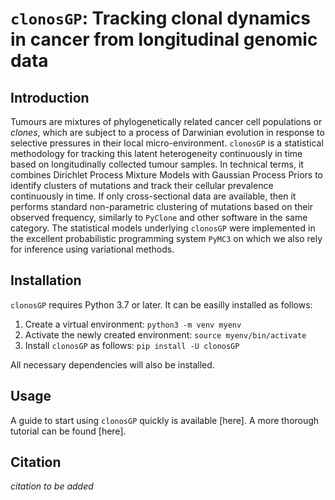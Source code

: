 # `clonosGP`: Tracking clonal dynamics in cancer from longitudinal genomic data

## Introduction

Tumours are mixtures of phylogenetically related cancer cell populations or *clones*, which are subject to a process of Darwinian evolution in response to selective pressures in their local micro-environment. `clonosGP` is a statistical methodology for tracking this latent heterogeneity continuously in time based on longitudinally collected tumour samples. In technical terms, it combines Dirichlet Process Mixture Models with Gaussian Process Priors to identify clusters of mutations and track their cellular prevalence continuously in time. If only cross-sectional data are available, then it performs standard non-parametric clustering of mutations based on their observed frequency, similarly to `PyClone` and other software in the same category. The statistical models underlying `clonosGP` were implemented in the excellent probabilistic programming system `PyMC3` on which we also rely for inference using variational methods.                

## Installation

`clonosGP` requires Python 3.7 or later. It can be easilly installed as follows: 
1. Create a virtual environment: `python3 -m venv myenv`
2. Activate the newly created environment: `source myenv/bin/activate`
3. Install `clonosGP` as follows: `pip install -U clonosGP` 

All necessary dependencies will also be installed. 

## Usage

A guide to start using `clonosGP` quickly is available [here]. A more thorough tutorial can be found [here].

## Citation

*citation to be added*